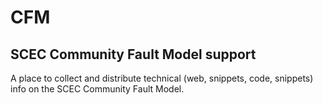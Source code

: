 # CFM
## SCEC Community Fault Model support
A place to collect and distribute technical (web, snippets, code, snippets) info on the SCEC Community Fault Model.
